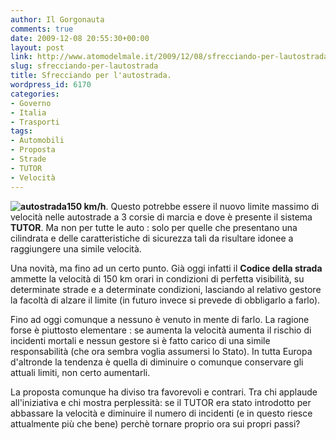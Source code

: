 ```yaml
---
author: Il Gorgonauta
comments: true
date: 2009-12-08 20:55:30+00:00
layout: post
link: http://www.atomodelmale.it/2009/12/08/sfrecciando-per-lautostrada/
slug: sfrecciando-per-lautostrada
title: Sfrecciando per l'autostrada.
wordpress_id: 6170
categories:
- Governo
- Italia
- Trasporti
tags:
- Automobili
- Proposta
- Strade
- TUTOR
- Velocità
---
```


**![autostrada](http://www.atomodelmale.it/wp-content/uploads/2009/12/autostrada.jpg)150 km/h**. Questo potrebbe essere il nuovo limite massimo di velocità nelle autostrade a 3 corsie di marcia e dove è presente il sistema **TUTOR**. Ma non per tutte le auto : solo per quelle che presentano una cilindrata e delle caratteristiche di sicurezza tali da risultare idonee a raggiungere una simile velocità.

Una novità, ma fino ad un certo punto. Già oggi infatti il **Codice della strada** ammette la velocità di 150 km orari in condizioni di perfetta visibilità, su determinate strade e a determinate condizioni, lasciando al relativo gestore la facoltà di alzare il limite (in futuro invece si prevede di obbligarlo a farlo).

Fino ad oggi comunque a nessuno è venuto in mente di farlo. La ragione forse è piuttosto elementare : se aumenta la velocità aumenta il rischio di incidenti mortali e nessun gestore si è fatto carico di una simile responsabilità (che ora sembra voglia assumersi lo Stato). In tutta Europa d'altronde la tendenza è quella di diminuire o comunque conservare gli attuali limiti, non certo aumentarli.

<!-- more -->


La proposta comunque ha diviso tra favorevoli e contrari. Tra chi applaude all'iniziativa e chi mostra perplessità: se il TUTOR era stato introdotto per abbassare la velocità e diminuire il numero di incidenti (e in questo riesce attualmente più che bene) perchè tornare proprio ora sui propri passi?
